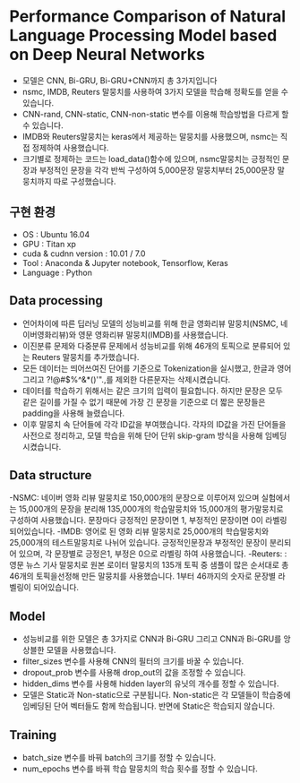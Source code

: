 # Performance Comparison of Natural Language Processing Model based on Deep Neural Networks

- 모델은 CNN, Bi-GRU, Bi-GRU+CNN까지 총 3가지입니다
- nsmc, IMDB, Reuters 말뭉치를 사용하여 3가지 모델을 학습해 정확도를 얻을 수 있습니다.
- CNN-rand, CNN-static, CNN-non-static 변수를 이용해 학습방법을 다르게 할 수 있습니다.
- IMDB와 Reuters말뭉치는 keras에서 제공하는 말뭉치를 사용했으며, nsmc는 직접 정제하여 사용했습니다.
- 크기별로 정제하는 코드는 load_data()함수에 있으며, nsmc말뭉치는 긍정적인 문장과 부정적인 문장을 각각 반씩 구성하여 5,000문장 말뭉치부터 25,000문장 말뭉치까지 따로 구성했습니다.

## 구현 환경
- OS : Ubuntu 16.04
- GPU : Titan xp
- cuda & cudnn version : 10.01 / 7.0
- Tool : Anaconda & Jupyter notebook, Tensorflow, Keras
- Language : Python

## Data processing
- 언어차이에 따른 딥러닝 모델의 성능비교를 위해 한글 영화리뷰 말뭉치(NSMC, 네이버영화리뷰)와 영문 영화리뷰 말뭉치(IMDB)를 사용했습니다. 
- 이진분류 문제와 다중분류 문제에서 성능비교를 위해 46개의 토픽으로 분류되어 있는 Reuters 말뭉치를 추가했습니다.
- 모든 데이터는 띄어쓰여진 단어를 기준으로 Tokenization을 실시했고, 한글과 영어 그리고 ?!@#$%^&*()'".,를 제외한 다른문자는 삭제시켰습니다.
- 데이터를 학습하기 위해서는 같은 크기의 입력이 필요합니다. 하지만 문장은 모두 같은 길이를 가질 수 없기 때문에 가장 긴 문장을 기준으로 더 짧은 문장들은 padding을 사용해 늘렸습니다.
- 이후 말뭉치 속 단어들에 각각 ID값을 부여했습니다. 각자의 ID값을 가진 단어들을 사전으로 정리하고, 모델 학습을 위해 단어 단위 skip-gram 방식을 사용해 임베딩시켰습니다.

## Data structure
-NSMC: 네이버 영화 리뷰 말뭉치로 150,000개의 문장으로 이루어져 있으며 실험에서는 15,000개의 문장을 분리해 135,000개의 학습말뭉치와 15,000개의 평가말뭉치로 구성하여 사용했습니다. 문장마다 긍정적인 문장이면 1, 부정적인 문장이면 0이 라벨링 되어있습니다.
-IMDB: 영어로 된 영화 리뷰 말뭉치로 25,000개의 학습말뭉치와 25,000개의 테스트말뭉치로 나뉘어 있습니다. 긍정적인문장과 부정적인 문장이 분리되어 있으며, 각 문장별로 긍정은1, 부정은 0으로 라벨링 하여 사용했습니다.
-Reuters: : 영문 뉴스 기사 말뭉치로 원본 로이터 말뭉치의 135개 토픽 중 샘플이 많은 순서대로 총 46개의 토픽을선정해 만든 말뭉치를 사용했습니다. 1부터 46까지의 숫자로 문장별 라벨링이 되어있습니다.

## Model
- 성능비교를 위한 모델은 총 3가지로 CNN과 Bi-GRU 그리고 CNN과 Bi-GRU를 앙상블한 모델을 사용했습니다.
- filter_sizes 변수를 사용해 CNN의 필터의 크기를 바꿀 수 있습니다.
- dropout_prob 변수를 사용해 drop_out의 값을 조정할 수 있습니다.
- hidden_dims 변수를 사용해 hidden layer의 유닛의 개수를 정할 수 있습니다.
- 모델은 Static과 Non-static으로 구분됩니다. Non-static은 각 모델들이 학습중에 임베딩된 단어 벡터들도 함께 학습됩니다. 반면에 Static은 학습되지 않습니다.

## Training
- batch_size 변수를 바꿔 batch의 크기를 정할 수 있습니다.
- num_epochs 변수를 바꿔 학습 말뭉치의 학습 횟수를 정할 수 있습니다.


